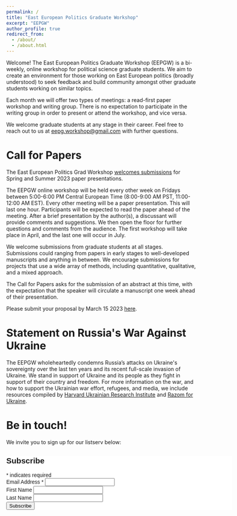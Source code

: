 ```yaml
---
permalink: /
title: "East European Politics Graduate Workshop"
excerpt: "EEPGW"
author_profile: true
redirect_from: 
  - /about/
  - /about.html
---
```


Welcome! The East European Politics Graduate Workshop (EEPGW) is a bi-weekly, online workshop for political science graduate students. We aim to create an environment for those working on East European politics (broadly understood) to seek feedback and build community amongst other graduate students working on similar topics.

Each month we will offer two types of meetings: a read-first paper workshop and writing group. There is no expectation to participate in the writing group in order to present or attend the workshop, and vice versa. 

We welcome graduate students at any stage in their career. Feel free to reach out to us at [eepg.workshop@gmail.com](mailto:eepg.workshop@gmail.com) with further questions.

# Call for Papers
The East European Politics Grad Workshop [welcomes submissions](https://forms.gle/ozkZKfXx4bzJMVcg7) for Spring and Summer 2023 paper presentations. 

The EEPGW online workshop will be held every other week on Fridays between 5:00-6:00 PM Central European Time (8:00-9:00 AM PST, 11:00-12:00 AM EST). Every other meeting will be a paper presentation. This will last one hour. Participants will be expected to read the paper ahead of the meeting. After a brief presentation by the author(s), a discussant will provide comments and suggestions. We then open the floor for further questions and comments from the audience. The first workshop will take place in April, and the last one will occur in July.

We welcome submissions from graduate students at all stages. Submissions could ranging from papers in early stages to well-developed manuscripts and anything in between.  We encourage submissions for projects that use a wide array of methods, including quantitative, qualitative, and a mixed approach.

The Call for Papers asks for the submission of an abstract at this time, with the expectation that the speaker will circulate a manuscript one week ahead of their presentation. 

Please submit your proposal by March 15 2023 [here](https://forms.gle/ozkZKfXx4bzJMVcg7).

# Statement on Russia's War Against Ukraine
The EEPGW wholeheartedly condemns Russia’s attacks on Ukraine's sovereignty over the last ten years and its recent full-scale invasion of Ukraine. We stand in support of Ukraine and its people as they fight in support of their country and freedom. For more information on the war, and how to support the Ukrainian war effort, refugees, and media, we include resources compiled by [Harvard Ukrainian Research Institute](https://huri.harvard.edu/russia-ukraine-war) and [Razom for Ukraine](https://www.razomforukraine.org/).

# Be in touch!

We invite you to sign up for our listserv below:

<!-- Begin Mailchimp Signup Form -->
<link href="//cdn-images.mailchimp.com/embedcode/classic-071822.css" rel="stylesheet" type="text/css">
<style type="text/css">
	#mc_embed_signup{background:#fff; clear:left; font:14px Helvetica,Arial,sans-serif;  width:600px;}
	/* Add your own Mailchimp form style overrides in your site stylesheet or in this style block.
	   We recommend moving this block and the preceding CSS link to the HEAD of your HTML file. */
</style>
<div id="mc_embed_signup">
    <form action="https://gmail.us8.list-manage.com/subscribe/post?u=99134527da9464aca87208888&amp;id=466f5358db&amp;f_id=006c67e0f0" method="post" id="mc-embedded-subscribe-form" name="mc-embedded-subscribe-form" class="validate" target="_blank" novalidate>
        <div id="mc_embed_signup_scroll">
        <h2>Subscribe</h2>
        <div class="indicates-required"><span class="asterisk">*</span> indicates required</div>
<div class="mc-field-group">
	<label for="mce-EMAIL">Email Address  <span class="asterisk">*</span>
</label>
	<input type="email" value="" name="EMAIL" class="required email" id="mce-EMAIL" required>
	<span id="mce-EMAIL-HELPERTEXT" class="helper_text"></span>
</div>
<div class="mc-field-group">
	<label for="mce-FNAME">First Name </label>
	<input type="text" value="" name="FNAME" class="" id="mce-FNAME">
	<span id="mce-FNAME-HELPERTEXT" class="helper_text"></span>
</div>
<div class="mc-field-group">
	<label for="mce-LNAME">Last Name </label>
	<input type="text" value="" name="LNAME" class="" id="mce-LNAME">
	<span id="mce-LNAME-HELPERTEXT" class="helper_text"></span>
</div>
	<div id="mce-responses" class="clear foot">
		<div class="response" id="mce-error-response" style="display:none"></div>
		<div class="response" id="mce-success-response" style="display:none"></div>
	</div>    <!-- real people should not fill this in and expect good things - do not remove this or risk form bot signups-->
    <div style="position: absolute; left: -5000px;" aria-hidden="true"><input type="text" name="b_99134527da9464aca87208888_466f5358db" tabindex="-1" value=""></div>
        <div class="optionalParent">
            <div class="clear foot">
                <input type="submit" value="Subscribe" name="subscribe" id="mc-embedded-subscribe" class="button">
        </div>
    </div>
</div>
<script type='text/javascript' src='//s3.amazonaws.com/downloads.mailchimp.com/js/mc-validate.js'></script><script type='text/javascript'>(function($) {window.fnames = new Array(); window.ftypes = new Array();fnames[0]='EMAIL';ftypes[0]='email';fnames[1]='FNAME';ftypes[1]='text';fnames[2]='LNAME';ftypes[2]='text';fnames[3]='ADDRESS';ftypes[3]='address';fnames[4]='PHONE';ftypes[4]='phone';fnames[5]='BIRTHDAY';ftypes[5]='birthday';}(jQuery));var $mcj = jQuery.noConflict(true);</script>
<!--End mc_embed_signup-->
